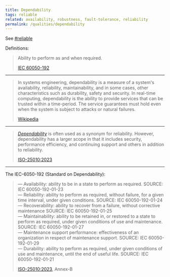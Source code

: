 ```yaml
---
title: Dependability
tags: reliable
related: availability, robustness, fault-tolerance, reliability
permalink: /qualities/dependability
---
```


See [#reliable](/tag-reliable)

Definitions:

>Ability to perform as and when required.
>
>[IEC 60050-192](https://webstore.iec.ch/preview/info_iec60050-192%7Bed1.0%7Db.pdf)

<hr class="with-no-margin"/>

>In systems engineering, dependability is a measure of a system's availability, reliability, maintainability, and in some cases, other characteristics such as durability, safety and security. In real-time computing, dependability is the ability to provide services that can be trusted within a time-period. The service guarantees must hold even when the system is subject to attacks or natural failures. 
>
>[Wikipedia](https://en.wikipedia.org/wiki/Dependability)


<hr class="with-no-margin"/>

>[_Dependability_](/qualities/dependability) is often used as a synonym for reliability. However, dependability has a larger scope in that it includes security, performance efficiency, and continuing support and others in addition to reliability.
>
>[ISO-25010:2023](/references/#iso-25010-2023)


<hr class="with-no-margin"/>

The IEC-6050-192 (Standard on Dependability):

>— Availability: ability to be in a state to perform as required. SOURCE: IEC 60050-192-01-23<br>
>— Reliability: ability to perform as required, without failure, for a given time interval, under given conditions. SOURCE: IEC 60050-192-01-24<br>
>— Recoverability: ability to recover from a failure, without corrective maintenance SOURCE: IEC 60050-192-01-25<br>
>— Maintainability: ability to be retained in, or restored to a state to perform as required, under given conditions of use and maintenance. SOURCE: IEC 60050-192-01-27<br>
>— Maintenance support performance: effectiveness of an organization in respect of maintenance support. SOURCE: IEC 60050-192-01-29<br>
>— Durability: ability to perform as required, under given conditions of use and maintenance, until the end of useful life. SOURCE: IEC 60050-192-01-21
>
>[ISO-25010:2023](/references/#iso-25010-2023), Annex-B

